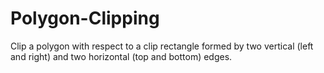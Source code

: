 # Polygon-Clipping
Clip a polygon with respect to a clip rectangle formed by two vertical (left and right) and two horizontal (top and bottom) edges.
